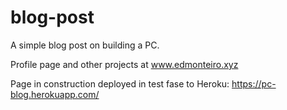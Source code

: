 # blog-post
A simple blog post on building a PC.

Profile page and other projects at www.edmonteiro.xyz

Page in construction deployed in test fase to Heroku:
https://pc-blog.herokuapp.com/
